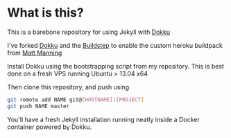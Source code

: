 # What is this?

This is a barebone repository for using Jekyll with [Dokku](https://github.com/progrium/dokku)

I've forked [Dokku](https://github.com/rodeva/dokku) and the [Buildstep](https://github.com/rodeva/buildstep) to enable the custom heroku buildpack from [Matt Manning](https://github.com/mattmanning/heroku-buildpack-ruby-jekyll)

Install Dokku using the bootstrapping script from my repository. This is best done on a fresh VPS running Ubuntu > 13.04 x64

Then clone this repository, and push using

```bash
git remote add NAME git@[HOSTNAME]:[PROJECT]
git push NAME master
```

You'll have a fresh Jekyll installation running neatly inside a Docker container powered by Dokku.
